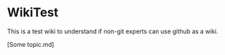 # WikiTest

This is a test wiki to understand if non-git experts can use github as a wiki. 

[Some topic.md] 
